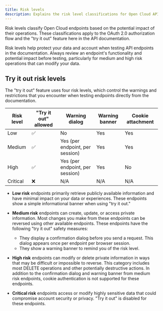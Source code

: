 ```yaml
---
title: Risk levels
description: Explains the risk level classifications for Open Cloud API endpoints and their behavior in the "try it out" feature.
---
```


Risk levels classify Open Cloud endpoints based on the potential impact of their operations. These classifications apply to the OAuth 2.0 authorization flow and the "try it out" feature here in the API documentation.

Risk levels help protect your data and account when testing API endpoints in the documentation. Always review an endpoint's functionality and potential impact before testing, particularly for medium and high risk operations that can modify your data.

## Try it out risk levels

The "try it out" feature uses four risk levels, which control the warnings and restrictions that you encounter when testing endpoints directly from the documentation.

<table>
  <thead>
    <tr>
      <th>Risk level</th>
      <th>"Try it out" allowed</th>
      <th>Warning dialog</th>
      <th>Warning banner</th>
      <th>Cookie attachment</th>
    </tr>
  </thead>
  <tbody>
    <tr>
      <td>Low</td>
      <td>&#9989;</td>
      <td>No</td>
      <td>Yes</td>
      <td>Yes</td>
    </tr>
    <tr>
      <td>Medium</td>
      <td>&#9989;</td>
      <td>Yes (per endpoint, per session)</td>
      <td>Yes</td>
      <td>Yes</td>
    </tr>
    <tr>
      <td>High</td>
      <td>&#9989;</td>
      <td>Yes (per endpoint, per session)</td>
      <td>Yes</td>
      <td>No</td>
    </tr>
    <tr>
      <td>Critical</td>
      <td>&#10060;</td>
      <td>N/A</td>
      <td>N/A</td>
      <td>N/A</td>
    </tr>
  </tbody>
</table>

- **Low risk** endpoints primarily retrieve publicly available information and have minimal impact on your data or experiences. These endpoints show a simple informational banner when using "try it out."

- **Medium risk** endpoints can create, update, or access private information. Most changes you make from these endpoints can be reversed using other available endpoints. These endpoints have the following "try it out" safety measures:

  - They display a confirmation dialog before you send a request. This dialog appears once per endpoint per browser session.
  - They show a warning banner to remind you of the risk level.

- **High risk** endpoints can modify or delete private information in ways that may be difficult or impossible to reverse. This category includes most DELETE operations and other potentially destructive actions. In addition to the confirmation dialog and warning banner from medium risk endpoints, cookie authentication is not supported for these endpoints.

- **Critical risk** endpoints access or modify highly sensitive data that could compromise account security or privacy. "Try it out" is disabled for these endpoints.

